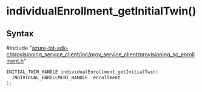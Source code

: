 # individualEnrollment_getInitialTwin()

## Syntax

\#include "[azure-iot-sdk-c/provisioning_service_client/inc/prov_service_client/provisioning_sc_enrollment.h](../provisioning-sc-enrollment-h.md)"  
```C
INITIAL_TWIN_HANDLE individualEnrollment_getInitialTwin(
  INDIVIDUAL_ENROLLMENT_HANDLE  enrollment
);
```

